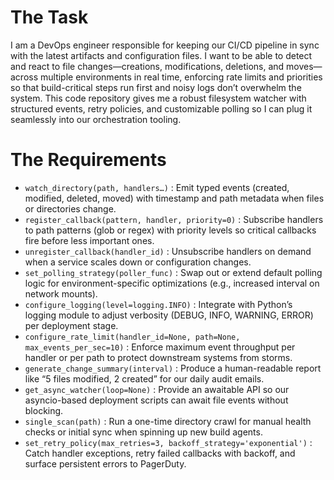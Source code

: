 # The Task

I am a DevOps engineer responsible for keeping our CI/CD pipeline in sync with the latest artifacts and configuration files. I want to be able to detect and react to file changes—creations, modifications, deletions, and moves—across multiple environments in real time, enforcing rate limits and priorities so that build-critical steps run first and noisy logs don’t overwhelm the system. This code repository gives me a robust filesystem watcher with structured events, retry policies, and customizable polling so I can plug it seamlessly into our orchestration tooling.

# The Requirements

* `watch_directory(path, handlers…)` : Emit typed events (created, modified, deleted, moved) with timestamp and path metadata when files or directories change.
* `register_callback(pattern, handler, priority=0)` : Subscribe handlers to path patterns (glob or regex) with priority levels so critical callbacks fire before less important ones.
* `unregister_callback(handler_id)` : Unsubscribe handlers on demand when a service scales down or configuration changes.
* `set_polling_strategy(poller_func)` : Swap out or extend default polling logic for environment-specific optimizations (e.g., increased interval on network mounts).
* `configure_logging(level=logging.INFO)` : Integrate with Python’s logging module to adjust verbosity (DEBUG, INFO, WARNING, ERROR) per deployment stage.
* `configure_rate_limit(handler_id=None, path=None, max_events_per_sec=10)` : Enforce maximum event throughput per handler or per path to protect downstream systems from storms.
* `generate_change_summary(interval)` : Produce a human-readable report like “5 files modified, 2 created” for our daily audit emails.
* `get_async_watcher(loop=None)` : Provide an awaitable API so our asyncio-based deployment scripts can await file events without blocking.
* `single_scan(path)` : Run a one-time directory crawl for manual health checks or initial sync when spinning up new build agents.
* `set_retry_policy(max_retries=3, backoff_strategy='exponential')` : Catch handler exceptions, retry failed callbacks with backoff, and surface persistent errors to PagerDuty.

